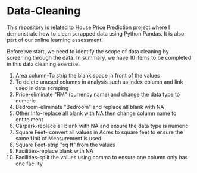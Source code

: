 # Data-Cleaning
This repository is related to House Price Prediction project where I demonstrate how to clean scrapped data using Python Pandas. It is also part of our online learning assessment.


Before we start, we need to identify the scope of data cleaning by screening through the data.
In summary, we have 10 items to be completed in this data cleaning exercise.
1. Area column-To strip the blank space in front of the values
2. To delete unused columns in analysis such as index column and link used in data scraping
3. Price-eliminate "RM" (currency name) and change the data type to numeric
4. Bedroom-eliminate "Bedroom" and replace all blank with NA
5. Other Info-replace all blank with NA then change column name to entitelment
6. Carpark-replace all blank with NA and ensure the data type is numeric
7. Square Feet- convert all values in Acres to square feet to ensure the same Unit of Measurement is used
8. Square Feet-strip "sq ft" from the values
9. Facilities-replace blank with NA
10. Facilities-split the values using comma to ensure one column only has one facility

